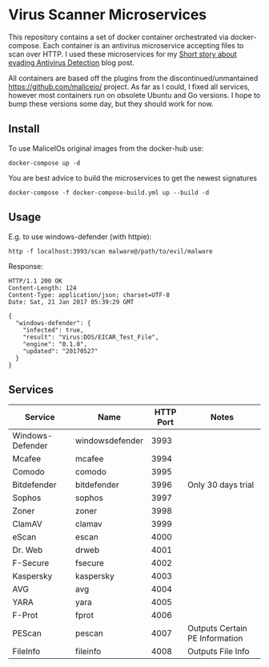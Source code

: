 # Virus Scanner Microservices

This repository contains a set of docker container orchestrated via docker-compose. Each container is an antivirus microservice accepting files to scan over HTTP. I used these microservices for my [Short story about evading Antivirus Detection](https://thecout.com/blog/virscan/) blog post.

All containers are based off the plugins from the discontinued/unmantained https://github.com/maliceio/ project. As far as I could, I fixed all services, however most containers run on obsolete Ubuntu and Go versions. 
I hope to bump these versions some day, but they should work for now.

## Install

To use MaliceIOs original images from the docker-hub use:

```
docker-compose up -d
```

You are best advice to build the microservices to get the newest signatures

```
docker-compose -f docker-compose-build.yml up --build -d
```

## Usage

E.g. to use windows-defender (with httpie):

```
http -f localhost:3993/scan malware@/path/to/evil/malware
```

Response:

```
HTTP/1.1 200 OK
Content-Length: 124
Content-Type: application/json; charset=UTF-8
Date: Sat, 21 Jan 2017 05:39:29 GMT

{
  "windows-defender": {
    "infected": true,
    "result": "Virus:DOS/EICAR_Test_File",
    "engine": "0.1.0",
    "updated": "20170527"
  }
}
```


## Services

| Service          | Name            | HTTP Port | Notes                          |
|------------------|-----------------|-----------|--------------------------------|
| Windows-Defender | windowsdefender | 3993      |                                |
| Mcafee           | mcafee          | 3994      |                                |
| Comodo           | comodo          | 3995      |                                |
| Bitdefender      | bitdefender     | 3996      | Only 30 days trial             |
| Sophos           | sophos          | 3997      |                                |
| Zoner            | zoner           | 3998      |                                |
| ClamAV           | clamav          | 3999      |                                |
| eScan            | escan           | 4000      |                                |
| Dr. Web          | drweb           | 4001      |                                |
| F-Secure         | fsecure         | 4002      |                                |
| Kaspersky        | kaspersky       | 4003      |                                |
| AVG              | avg             | 4004      |                                |
| YARA             | yara            | 4005      |                                |
| F-Prot           | fprot           | 4006      |                                |
| PEScan           | pescan          | 4007      | Outputs Certain PE Information |
| FileInfo         | fileinfo        | 4008      | Outputs File Info              |
